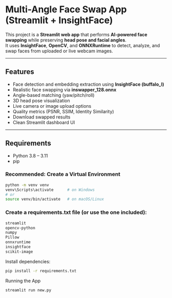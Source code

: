 # Multi-Angle Face Swap App (Streamlit + InsightFace)

This project is a **Streamlit web app** that performs **AI-powered face swapping** while preserving **head pose and facial angles**.  
It uses **InsightFace**, **OpenCV**, and **ONNXRuntime** to detect, analyze, and swap faces from uploaded or live webcam images.

---

##  Features

- Face detection and embedding extraction using **InsightFace (buffalo_l)**  
- Realistic face swapping via **inswapper_128.onnx**  
- Angle-based matching (yaw/pitch/roll)  
- 3D head pose visualization  
- Live camera or image upload options  
- Quality metrics (PSNR, SSIM, Identity Similarity)  
- Download swapped results  
- Clean Streamlit dashboard UI  

---

##  Requirements

- Python 3.8 – 3.11
- pip

### Recommended: Create a Virtual Environment
```bash
python -m venv venv
venv\Scripts\activate      # on Windows
# or
source venv/bin/activate   # on macOS/Linux
```

### Create a requirements.txt file (or use the one included):
```bash
streamlit
opencv-python
numpy
Pillow
onnxruntime
insightface
scikit-image
```

Install dependencies:

```bash
pip install -r requirements.txt
```

Running the App
```bash
streamlit run new.py

```

